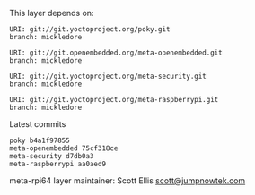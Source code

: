This layer depends on:

    URI: git://git.yoctoproject.org/poky.git
    branch: mickledore

    URI: git://git.openembedded.org/meta-openembedded.git
    branch: mickledore

    URI: git://git.yoctoproject.org/meta-security.git
    branch: mickledore

    URI: git://git.yoctoproject.org/meta-raspberrypi.git
    branch: mickledore

Latest commits

    poky b4a1f97855
    meta-openembedded 75cf318ce
    meta-security d7db0a3
    meta-raspberrypi aa0aed9

meta-rpi64 layer maintainer: Scott Ellis <scott@jumpnowtek.com>
